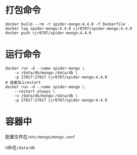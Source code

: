 # 打包命令
```docker
docker build --rm -t spider-mongo:4.4.0 -f Dockerfile .
docker tag spider-mongo:4.4.0 cjr0707/spider-mongo:4.4.0
docker push cjr0707/spider-mongo:4.4.0
```

# 运行命令
```docker
docker run -d --name spider-mongo \
    -v /data/db/mongo:/data/db \
    -p 27017:27017 cjr0707/spider-mongo:4.4.0
# 或者加上restart
docker run -d --name spider-mongo \
    --restart always \
    -v /data/db/mongo:/data/db \
    -p 27017:27017 cjr0707/spider-mongo:4.4.0
```

# 容器中

配置文件在`/etc/mongo/mongo.conf`

rdb在`/data/db`
